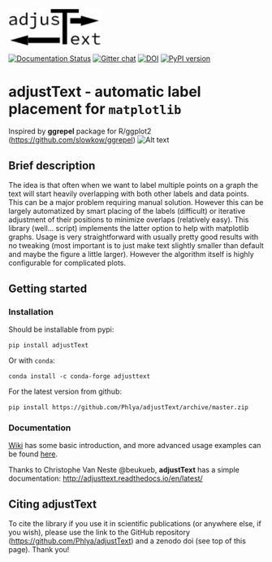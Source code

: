 <img src="https://github.com/Phlya/adjustText/blob/master/adjustText_logo.svg" width="183">

[![Documentation Status](https://readthedocs.org/projects/adjusttext/badge/?version=latest)](http://adjusttext.readthedocs.io/en/latest/?badge=latest)
[![Gitter chat](https://badges.gitter.im/gitterHQ/gitter.png)](https://gitter.im/adjustText/Lobby) 
[![DOI](https://zenodo.org/badge/49349828.svg)](https://zenodo.org/badge/latestdoi/49349828)
[![PyPI version](https://badge.fury.io/py/adjustText.svg)](https://badge.fury.io/py/adjustText)


# adjustText - automatic label placement for `matplotlib`

Inspired by **ggrepel** package for R/ggplot2 (https://github.com/slowkow/ggrepel) 
![Alt text](figures/mtcars.gif "Labelled mtcars dataset")

## Brief description

The idea is that often when we want to label multiple points on a graph the text will start heavily overlapping with both other labels and data points. This can be a major problem requiring manual solution. However this can be largely automatized by smart placing of the labels (difficult) or iterative adjustment of their positions to minimize overlaps (relatively easy). This library (well... script) implements the latter option to help with matplotlib graphs. Usage is very straightforward with usually pretty good results with no tweaking (most important is to just make text slightly smaller than default and maybe the figure a little larger). However the algorithm itself is highly configurable for complicated plots.

## Getting started

### Installation

Should be installable from pypi:
```
pip install adjustText
```
Or with `conda`:
```
conda install -c conda-forge adjusttext 
```

For the latest version from github:
```
pip install https://github.com/Phlya/adjustText/archive/master.zip
```

### Documentation

[Wiki] has some basic introduction, and more advanced usage examples can be found [here].

Thanks to Christophe Van Neste @beukueb, **adjustText** has a simple documentation:
http://adjusttext.readthedocs.io/en/latest/

[Wiki]: https://github.com/Phlya/adjustText/wiki
[here]: https://github.com/Phlya/adjustText/blob/master/docs/source/Examples.ipynb

## Citing **adjustText**

To cite the library if you use it in scientific publications (or anywhere else, if you wish), please use the link to the GitHub repository (https://github.com/Phlya/adjustText) and a zenodo doi (see top of this page). Thank you!
